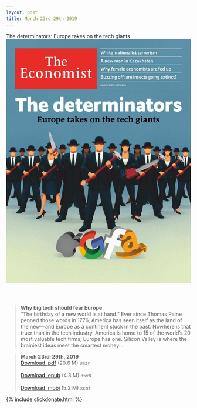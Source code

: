 ```yaml
---
layout: post
title: March 23rd-29th 2019
---
```


<div class="message">
	The determinators: Europe takes on the tech giants
</div>

<header class="xmas">
<div class="cover upload">
<img src="/public/img/the-economist/img_2019.03.23.jpg" />
</div>
</header>
<!--more-->

> **Why big tech should fear Europe** <br/>
“The birthday of a new world is at hand.” Ever since Thomas Paine penned those words in 1776, America has seen itself as the land of the new—and Europe as a continent stuck in the past. Nowhere is that truer than in the tech industry. America is home to 15 of the world’s 20 most valuable tech firms; Europe has one. Silicon Valley is where the brainiest ideas meet the smartest money...

> **March 23rd-29th, 2019**<br/>
[Download .pdf](https://pan.baidu.com/s/1XgXaVAYGiAEA1n0PwFS1lQ) (20.6 M)
`8mzr` <br/><br/>
[Download .epub](https://pan.baidu.com/s/1saa6D9hsLVk8P9da1M6Htg) (4.3 M)
`85v8` <br/><br/>
[Download .mobi](https://pan.baidu.com/s/1IdtaV50C1-rCej1PboxC_A) (5.2 M)
`xcmt`

{% include clickdonate.html %}
